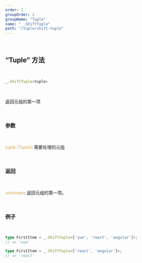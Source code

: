 ```yaml
---
order: 1
groupOrder: 2
groupName: "Tuple"
name: "_.ShiftTuple"
path: "/tuple/shift-tuple"
---
```


<br/>

## “Tuple” 方法

<br/>

```typescript
_.ShiftTuple<tuple>
```

<br/>

返回元组的第一项

<br/>

### 参数

<br/>

<font color="#d9a84a">tuple (Tuple)</font>: 需要处理的元组

<br/>

### 返回

<br/>

<font color="#d9a84a">unknown</font>: 返回元组的第一项。

<br/>

### 例子

<br/>

```typescript
type FirstItem = _.ShiftTuple<['vue', 'react', 'angular']>;
// => 'vue'

type FirstItem = _.ShiftTuple<['react', 'angular']>;
// => 'react'
```

